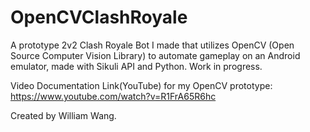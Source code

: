 # OpenCVClashRoyale
A prototype 2v2 Clash Royale Bot I made that utilizes OpenCV (Open Source Computer Vision Library) to automate gameplay on an Android emulator, made with Sikuli API and Python. Work in progress.

Video Documentation Link(YouTube) for my OpenCV prototype: 
https://www.youtube.com/watch?v=R1FrA65R6hc

Created by William Wang.
